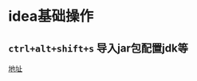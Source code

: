 # idea基础操作

## `ctrl+alt+shift+s` 导入jar包配置jdk等
[地址](https://jingyan.baidu.com/article/ff42efa9f8161bc19e220225.html)
